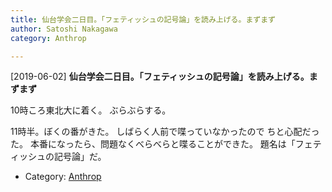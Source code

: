 ```yaml
---
title: 仙台学会二日目。「フェティッシュの記号論」を読み上げる。まずまず
author: Satoshi Nakagawa
category: Anthrop

---
```


[2019-06-02] **仙台学会二日目。「フェティッシュの記号論」を読み上げる。まずまず** 

 10時ころ東北大に着く。
ぶらぶらする。

 11時半。ぼくの番がきた。
しばらく人前で喋っていなかったので
ちと心配だった。
本番になったら、問題なくべらべらと喋ることができた。
題名は「フェティッシュの記号論」だ。

- Category: [Anthrop](https://merapano.github.io/categories.html#Anthrop)

